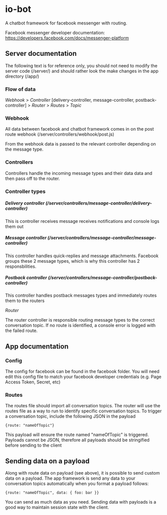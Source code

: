 # io-bot

A chatbot framework for facebook messenger with routing.

Facebook messenger developer documentation: https://developers.facebook.com/docs/messenger-platform

## Server documentation

The following text is for reference only, you should not need to modify the server code (/server/) and should rather look the make changes in the app directory (/app/)

### Flow of data

*Webhook* > *Controller* [delivery-controller, message-controller, postback-controller] > *Router* > *Routes* > *Topic* 

### Webhook

All data between facebook and chatbot framework comes in on the post route webhook (/server/controllers/webhook/post.js)

From the webhook data is passed to the relevant controller depending on the message type.

### Controllers

Controllers handle the incoming message types and their data data and then pass off to the router.

### Controller types

##### Delivery controller (/server/controllers/message-controller/delivery-controller)

This is controller receives message receives notifications and console logs them out

##### Message controller (/server/controllers/message-controller/message-controller)

This controller handles quick-replies and message attachments. Facebook groups these 2 message types, which is why this controller has 2 responsbilities.

##### Postback controller (/server/controllers/message-controller/postback-controller)

This controller handles postback messages types and immediately routes them to the routers
 
*Router*

The router controller is responsible routing message types to the correct conversation topic. If no route is identified, a console error is logged with the failed route.

## App documentation

### Config

The config for facebook can be found in the facebook folder. You will need edit this config file to match your facebook developer credentials (e.g. Page Access Token, Secret, etc)

### Routes

The routes file should import all conversation topics. The router will use the routes file as a way to run to identify specific conversation topics. To trigger a conversation topic, include the following JSON in the payload

````
{route: "nameOfTopic"}
````

This payload will ensure the route named "nameOfTopic" is triggered. Payloads cannot be JSON, therefore all payloads should be stringified before sending to the client
 
## Sending data on a payload

Along with route data on payload (see above), it is possible to send custom data on a payload. The app framework is send any data to your conversation topics automatically when you format a payload follows:

````
{route: "nameOfTopic", data: { foo: bar }}
````

You can send as much data as you need. Sending data with payloads is a good way to maintain session state with the client.